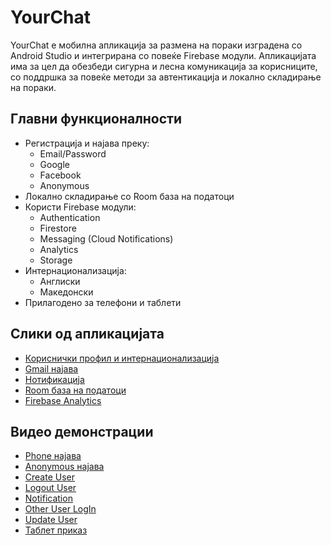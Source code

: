 # YourChat

YourChat е мобилна апликација за размена на пораки изградена со Android Studio и интегрирана со повеќе Firebase модули. Апликацијата има за цел да обезбеди сигурна и лесна комуникација за корисниците, со поддршка за повеќе методи за автентикација и локално складирање на пораки.

## Главни функционалности

- Регистрација и најава преку:
  - Email/Password
  - Google
  - Facebook
  - Anonymous
- Локално складирање со Room база на податоци
- Користи Firebase модули:
  - Authentication
  - Firestore
  - Messaging (Cloud Notifications)
  - Analytics
  - Storage
- Интернационализација:
  - Англиски
  - Македонски
- Прилагодено за телефони и таблети

## Слики од апликацијата

- [Кориснички профил и интернационализација](https://drive.google.com/file/d/11htBs9Tv8ZkZvQWheQcXt8KHzwY_CvNI/view?usp=drive_link)
- [Gmail најава](https://drive.google.com/file/d/12-zxKEnN339Jqlcc-LaslSw2iZiR9I5l/view?usp=drive_link)
- [Нотификација](https://drive.google.com/file/d/11orPdHP_3kZyDjwFucLpOXnUxD91u3Gp/view?usp=drive_link)
- [Room база на податоци](https://drive.google.com/file/d/1ylrDlWZ_GSgqiYEWNrQI5ijKpjkKpS3M/view?usp=drive_link)
- [Firebase Analytics](https://drive.google.com/file/d/1OTTq8RACmXXnUJMgu4QbtIsytS9PpnJx/view?usp=drive_link)

## Видео демонстрации

- [Phone најава](https://drive.google.com/file/d/1iAyOgHFW0AmhPq0D928ANq5_bTreqibv/view?usp=drive_link)
- [Anonymous најава](https://drive.google.com/file/d/1jTueOaPr1vipZivNsvKAvHKGRVrnVzNX/view?usp=drive_link)
- [Create User](https://drive.google.com/file/d/1V7S11MW2tT7i1OHONYPDEl5e_A9uEx5x/view?usp=drive_link)
- [Logout User](https://drive.google.com/file/d/1EDUEQ2HakOH_uOFfCpKXAn5lWESb7HGR/view?usp=drive_link)
- [Notification](https://drive.google.com/file/d/1yZv_ZKkS8_T7rOM_QeVqNaC82hO-n-WT/view?usp=drive_link)
- [Other User LogIn](https://drive.google.com/file/d/1IaLBhDnvrvOH5tncE9BSdbHThmnBqxxy/view?usp=drive_link)
- [Update User](https://drive.google.com/file/d/1WDdcMkRA71uVJvLNMGeazmx31j7FiG3-/view?usp=drive_link)
- [Таблет приказ](https://drive.google.com/file/d/1ppuc5TWqZhWMCvWKAoOyeqrUNxNoZCTb/view?usp=drive_link)
